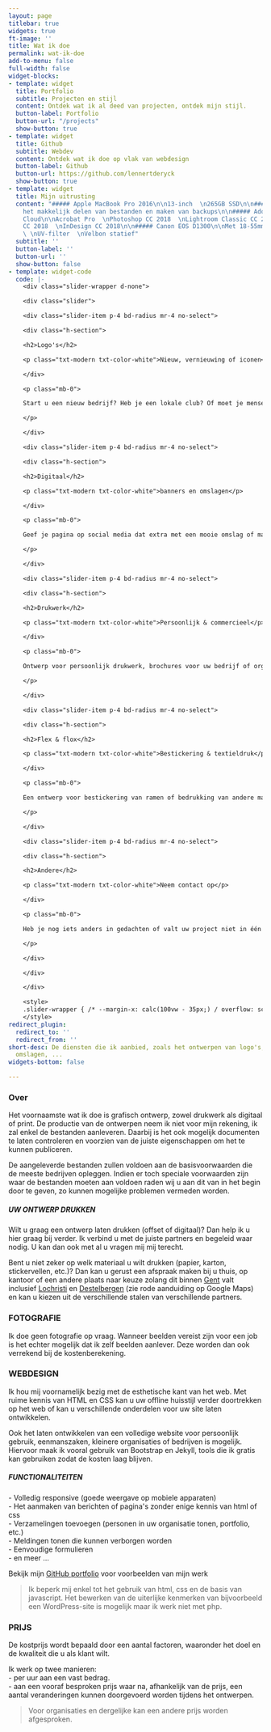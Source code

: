 ```yaml
---
layout: page
titlebar: true
widgets: true
ft-image: ''
title: Wat ik doe
permalink: wat-ik-doe
add-to-menu: false
full-width: false
widget-blocks:
- template: widget
  title: Portfolio
  subtitle: Projecten en stijl
  content: Ontdek wat ik al deed van projecten, ontdek mijn stijl.
  button-label: Portfolio
  button-url: "/projects"
  show-button: true
- template: widget
  title: Github
  subtitle: Webdev
  content: Ontdek wat ik doe op vlak van webdesign
  button-label: Github
  button-url: https://github.com/lennertderyck
  show-button: true
- template: widget
  title: Mijn uitrusting
  content: "##### Apple MacBook Pro 2016\n\n13-inch  \n265GB SSD\n\n##### Stack cloud-platform\n\nVoor
    het makkelijk delen van bestanden en maken van backups\n\n##### Adobe Creative
    Cloud\n\nAcrobat Pro  \nPhotoshop CC 2018  \nLightroom Classic CC 2018  \nIllustrator
    CC 2018  \nInDesign CC 2018\n\n##### Canon EOS D1300\n\nMet 18-55mm IS II lens
    \ \nUV-filter  \nVelbon statief"
  subtitle: ''
  button-label: ''
  button-url: ''
  show-button: false
- template: widget-code
  code: |-
    <div class="slider-wrapper d-none">

    <div class="slider">

    <div class="slider-item p-4 bd-radius mr-4 no-select">

    <div class="h-section">

    <h2>Logo's</h2>

    <p class="txt-modern txt-color-white">Nieuw, vernieuwing of iconen</p>

    </div>

    <p class="mb-0">

    Start u een nieuw bedrijf? Heb je een lokale club? Of moet je mensen wegwijs maken in een gebouw?

    </p>

    </div>

    <div class="slider-item p-4 bd-radius mr-4 no-select">

    <div class="h-section">

    <h2>Digitaal</h2>

    <p class="txt-modern txt-color-white">banners en omslagen</p>

    </div>

    <p class="mb-0">

    Geef je pagina op social media dat extra met een mooie omslag of maak online reclame.

    </p>

    </div>

    <div class="slider-item p-4 bd-radius mr-4 no-select">

    <div class="h-section">

    <h2>Drukwerk</h2>

    <p class="txt-modern txt-color-white">Persoonlijk & commercieel</p>

    </div>

    <p class="mb-0">

    Ontwerp voor persoonlijk drukwerk, brochures voor uw bedrijf of organisatie of affiches en posters

    </p>

    </div>

    <div class="slider-item p-4 bd-radius mr-4 no-select">

    <div class="h-section">

    <h2>Flex & flox</h2>

    <p class="txt-modern txt-color-white">Bestickering & textieldruk</p>

    </div>

    <p class="mb-0">

    Een ontwerp voor bestickering van ramen of bedrukking van andere materialen

    </p>

    </div>

    <div class="slider-item p-4 bd-radius mr-4 no-select">

    <div class="h-section">

    <h2>Andere</h2>

    <p class="txt-modern txt-color-white">Neem contact op</p>

    </div>

    <p class="mb-0">

    Heb je nog iets anders in gedachten of valt uw project niet in één van deze categorieën?

    </p>

    </div>

    </div>

    </div>

    <style>
    .slider-wrapper { /* --margin-x: calc(100vw - 35px;) / overflow: scroll; / margin-left: var(--margin-x); margin-right: var(--margin-x); */ margin: 0 calc(-50vw + 50%); margin-top: -35px; padding: 35px 35px; }.slider-wrapper::-webkit-scrollbar { display: none; }.slider { display: flex; flex-direction: row; width: fit-content; overflow: visible; }.slider-item { width: 370px; max-width: 370px; max-height: 350px; background-color: #006771; box-shadow: 0 3px 12px rgba(0, 0, 0, 0.55); }.slider-item * { color: white; }.slider-item:hover { box-shadow: 0 5px 24px rgba(0, 0, 0, .64); }
    </style>
redirect_plugin:
  redirect_to: ''
  redirect_from: ''
short-desc: De diensten die ik aanbied, zoals het ontwerpen van logo's, banners of
  omslagen, ...
widgets-bottom: false

---
```

### Over

Het voornaamste wat ik doe is grafisch ontwerp, zowel drukwerk als digitaal of print. De productie van de ontwerpen neem ik niet voor mijn rekening, ik zal enkel de bestanden aanleveren. Daarbij is het ook mogelijk documenten te laten controleren en voorzien van de juiste eigenschappen om het te kunnen publiceren.

De aangeleverde bestanden zullen voldoen aan de basisvoorwaarden die de meeste bedrijven opleggen. Indien er toch speciale voorwaarden zijn waar de bestanden moeten aan voldoen raden wij u aan dit van in het begin door te geven, zo kunnen mogelijke problemen vermeden worden.

##### UW ONTWERP DRUKKEN

Wilt u graag een ontwerp laten drukken (offset of digitaal)? Dan help ik u hier graag bij verder. Ik verbind u met de juiste partners en begeleid waar nodig. U kan dan ook met al u vragen mij mij terecht.

Bent u niet zeker op welk materiaal u wilt drukken (papier, karton, stickervellen, etc.)? Dan kan u gerust een afspraak maken bij u thuis, op kantoor of een andere plaats naar keuze zolang dit binnen [Gent](https://www.google.be/maps/place/Gent/@51.0839682,3.674562,11.44z/data=!4m5!3m4!1s0x47c370e1339443ad:0x40099ab2f4d5140!8m2!3d51.0543422!4d3.7174243) valt inclusief [Lochristi](https://www.google.be/maps/place/9080+Lochristi/@51.0998541,3.7847503,12z/data=!3m1!4b1!4m5!3m4!1s0x47c368569df57051:0xc417376307cd84c5!8m2!3d51.0974612!4d3.8378242) en [Destelbergen](https://www.google.be/maps/place/9070+Destelbergen/@51.037659,3.7300954,12z/data=!3m1!4b1!4m5!3m4!1s0x47c37667940d7151:0xa7d535e52c12636e!8m2!3d51.0609335!4d3.7977646) (zie rode aanduiding op Google Maps) en kan u kiezen uit de verschillende stalen van verschillende partners.

### FOTOGRAFIE

Ik doe geen fotografie op vraag. Wanneer beelden vereist zijn voor een job is het echter mogelijk dat ik zelf beelden aanlever. Deze worden dan ook verrekend bij de kostenberekening.

### WEBDESIGN

Ik hou mij voornamelijk bezig met de esthetische kant van het web. Met ruime kennis van HTML en CSS kan u uw offline huisstijl verder doortrekken op het web of kan u verschillende onderdelen voor uw site laten ontwikkelen.

Ook het laten ontwikkelen van een volledige website voor persoonlijk gebruik, eenmanszaken, kleinere organisaties of bedrijven is mogelijk. Hiervoor maak ik vooral gebruik van Bootstrap en Jekyll, tools die ik gratis kan gebruiken zodat de kosten laag blijven.

##### FUNCTIONALITEITEN

\- Volledig responsive (goede weergave op mobiele apparaten)  
\- Het aanmaken van berichten of pagina's zonder enige kennis van html of css  
\- Verzamelingen toevoegen (personen in uw organisatie tonen, portfolio, etc.)  
\- Meldingen tonen die kunnen verborgen worden  
\- Eenvoudige formulieren  
\- en meer ...

Bekijk mijn [GitHub portfolio](https://github.lennertderyck.be/) voor voorbeelden van mijn werk

> Ik beperk mij enkel tot het gebruik van html, css en de basis van javascript. Het bewerken van de uiterlijke kenmerken van bijvoorbeeld een WordPress-site is mogelijk maar ik werk niet met php.

### PRIJS

De kostprijs wordt bepaald door een aantal factoren, waaronder het doel en de kwaliteit die u als klant wilt.

Ik werk op twee manieren:  
\- per uur aan een vast bedrag.  
\- aan een vooraf besproken prijs waar na, afhankelijk van de prijs, een aantal veranderingen kunnen doorgevoerd worden tijdens het ontwerpen.

> Voor organisaties en dergelijke kan een andere prijs worden afgesproken.